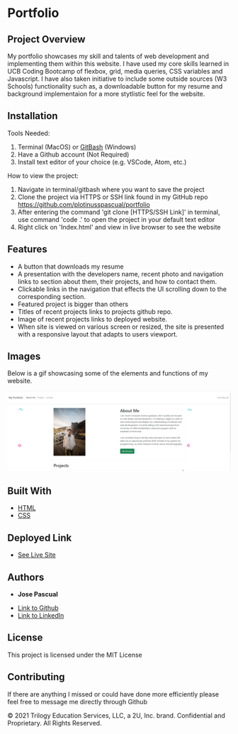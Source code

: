 # Portfolio

## Project Overview

My portfolio showcases my skill and talents of web development and implementing them within this website. I have used my core skills learned in UCB Coding Bootcamp of flexbox, grid, media queries, CSS variables and Javascript. I have also taken initiative to include some outside sources (W3 Schools) functionality such as, a downloadable button for my resume and background implementaion for a more stytlistic feel for the website. 
 

## Installation

Tools Needed:

1. Terminal (MacOS) or
   [GitBash](https://gitforwindows.org/) (Windows)
2. Have a Github account (Not Required)
3. Install text editor of your choice (e.g. VSCode, Atom, etc.)

How to view the project:

1. Navigate in terminal/gitbash where you want to save the project
2. Clone the project via HTTPS or SSH link found in my GitHub repo 
    https://github.com/plotinusspascual/portfolio
3. After entering the command 'git clone [HTTPS/SSH Link]' in terminal, use command 'code .' to open the project in your default text editor
4. Right click on 'Index.html' and view in live browser to see the website 


## Features
- A button that downloads my resume
- A presentation with the developers name, recent photo and navigation links to section about them, their projects, and how to contact them.
- Clickable links in the navigation that effects the UI scrolling down to the corresponding section.
- Featured project is bigger than others
- Titles of recent projects links to projects github repo.
- Image of recent projects links to deployed website.
- When site is viewed on various screen or resized, the site is presented with a responsive layout that adapts to users viewport. 


## Images 

Below is a gif showcasing some of the elements and functions of my website. 

![alt text](assets/images/homepage.PNG)



## Built With

* [HTML](https://developer.mozilla.org/en-US/docs/Web/HTML)
* [CSS](https://developer.mozilla.org/en-US/docs/Web/CSS)


## Deployed Link

* [See Live Site](https://plotinusspascual.github.io/portfolio/)


## Authors

* **Jose Pascual** 

- [Link to Github](https://github.com/plotinusspascual)
- [Link to LinkedIn](https://www.linkedin.com/in/jose-plotinuss-pascual/)



## License

This project is licensed under the MIT License 


## Contributing

If there are anything I missed or could have done more efficiently please feel free to message me directly through Github

© 2021 Trilogy Education Services, LLC, a 2U, Inc. brand. Confidential and Proprietary. All Rights Reserved.